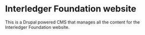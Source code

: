 # Interledger Foundation website

This is a Drupal powered CMS that manages all the content for the Interledger Foundation website.
